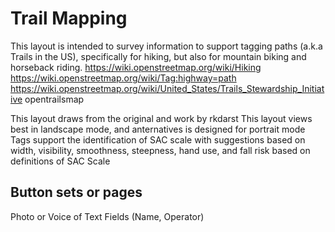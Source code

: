 Trail Mapping
============
This layout is intended to survey information to support tagging paths (a.k.a Trails in the US), specifically for hiking, but also for mountain biking and horseback riding.
https://wiki.openstreetmap.org/wiki/Hiking
https://wiki.openstreetmap.org/wiki/Tag:highway=path
https://wiki.openstreetmap.org/wiki/United_States/Trails_Stewardship_Initiative
opentrailsmap

This layout draws from the original and work by rkdarst
This layout views best in landscape mode, and anternatives is designed for portrait mode
Tags support the identification of SAC scale with suggestions based on width, visibility, smoothness, steepness, hand use, and fall risk based on definitions of SAC Scale

Button sets or pages  
--------------------


Photo or Voice of Text Fields (Name, Operator)


<layout name="Access"> 
	<!-- Row 1 : foot+bike+horse=des, foot+bike=des, foot=des; Seg=yes	-->
	<!-- Row 2 : horse=no; bike=no; dog=no; dog=leashed	-->
	<!-- Row 3 : wheelchair=des; ski=des; snowmobile=des	-->
	<!-- Row 4 : informal=yes, access=no; access=private; motor=yes	-->

<layout name="RouteMarking">
	<!-- Row 1: (Home) (Visibility) (Access) (Ammenities)	-->
	<!-- Row 2: osmc:symbol=black⬛,  osmc:symbol=gray, osmc:symbol=white⬜,	--> 
	<!-- Row 3: osmc:symbol=red🟥, symbol=green🟩, osmc:symbol=blue🟦  	-->
	<!-- Row 4: osmc:symbol=yellow🟨, osmc:symbol=orange🟧, osmc:symbol=purple🟪, osmc:symbol=brown🟫			-->

<layout name="WidthSurface">
	<!-- Row 1 : (Home) (difficulty) width=0.15 (6in T3), 0.3 (12in T2) -->
	<!-- Row 2 : width=0.5 (20in T1), 1.0 (3ft), 2.0 (7ft), 4.0 (13ft)-->
	<!-- Row 3 : surface=ground, concrete, steppping_stones, stone -->
	<!-- Row 4 : surface=fine_gravel, gravel, wood, metal -->

<layout name="Visibility">
	<!-- Row 1: (Home), (Dificulty), (WidthSurface), (Marking)	-->
	<!-- Row 2: visibility=excellent (Clearly visible path/markers T1), visibility=good (Path/marker visible when searched T2)	-->
	<!-- Row 3: visibility=bad (Path/markers sometimes invisible T3), visibility=no (Mostly pathless/no markers T4+)	-->
	<!-- Row 4: traileblazed=yes, trailbazed=cairnes, trailblazed=poles, trailblazed=symbols	-->

<layout name="Difficulty">
	<!-- Row 1: (Home), smoothness=excellent (0-0.2in), smoothness=good (0.2-0.5in), smoothness=intermediate (0.5-1in) 	--> 
	<!-- Row 2: smoothness=bad(1-3in T1), smoothness=very_bad (3-6in T2), smoothness=horrible (6-10in T2), smoothness=very horrible (10-20in T3), smoothness=impassable (over 20in T4+)	-->  
	<!-- Row 3: steepness:Gentle (0-40% T1), steepness:short steep (40-70% T2), steepness:steep (70-100% T3), steepness:extremely steep (ov 100% T4)  	-->
	<!-- Row 4: fall:limited (T2), fall:significant injury (T3), hands:required to maintain balance (T3), hands:required to advance (T4) 	-->

<layout name="Ratings">
	<!-- Row 1: (Home) (Difficulty)  SAC=hiking (T1), SAC=mountain hiking (T2),  	-->
	<!-- Row 2: SAC=demanding_mountain_hiking (T3), SAC=alpine_hiking (T4), SAC=demanding_alpine_hiking (T5), SAC=difficult_alpine_hiking (T6) 	-->
	<!-- Row 3: MTB:scale=0 (white), MTB:scale=1 (green/easy), MTB:scale=2 (blue/moderate) MTB:scale=3 (blue-black/difficult)	-->
	<!-- Row 4: MTB:scale=4 (black/very difficult)  MTB:scale=5 (double black/extreme)  MTB:scale=6 (orange/expert) (Access)	-->

<layout name="PathStructures">
	<!-- Row 1: (Home), (WidthSurface), highway=steps, handrail=yes, 	-->
	<!-- Row 2: highway=ladder, ford=yes, ford=stepping_stones  	-->
	<!-- Row 3: bridge=yes, bridge=boardwalk, bridge=trestle, barrier=stile	-->
	<!-- Row 4: barrier=gate, barrier=kissing_gate, barrier=swing_gate, barrier=chain	-->

<layout name="Amenities">
	<!-- Row 1: (Home) (RouteMarking) (PathStructures)
	<!-- Row 2: information=route_marker (direction only), information=guidepost (destination/distance), information=map	-->
	<!-- Row 3: amenity=parking, amenity=toilets, leisure=picnic_table, amenity=drinking_water	-->
	<!-- Row 4: amenity=bench backrest=yes; amentity=charcoalgrill; shelter_type=sun_shelter 	-->
	
<layout name="Overnight">
	<!-- Row 1: (home) (Amenities) (PathStructures)	-->
	<!-- Row 2: tourism=camp_pitch, informal=yes; leisure=firepit; ??=bearbox  	-->
	<!-- Row 3: shelter_type=lean_to, shelter_type=basic_hut, shelter_type=wilderness_hut , sheter_type=alpine_hut, 	-->
	<!-- Row 4: capacity=1, capacity=2, capacity=4, capacity=8	--> 

<layout name="NaturalFeatures"> 
	<!-- Row 1: (Home) 	-->
	<!-- Row 2: waterway=stream, natural=spring; water=pond; waterway=waterfall 	-->
	<!-- Row 3: natural=cliff, tourism=viewpoint (Tag: tourism=viewpoint - OpenStreetMap Wiki)	-->
	<!-- Row 4: View N, View S, View E, View W)			-->



